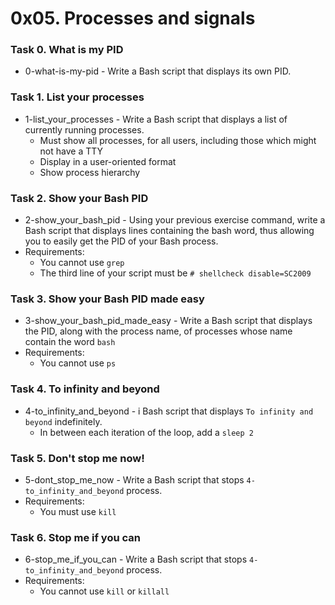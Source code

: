 # 0x05. Processes and signals

### Task 0. What is my PID
* 0-what-is-my-pid - Write a Bash script that displays its own PID.

### Task 1. List your processes
* 1-list_your_processes - Write a Bash script that displays a list of currently running processes.
   * Must show all processes, for all users, including those which might not have a TTY
   * Display in a user-oriented format
   * Show process hierarchy

### Task 2. Show your Bash PID 
* 2-show_your_bash_pid - Using your previous exercise command, write a Bash script that displays lines containing the bash word, thus allowing you to easily get the PID of your Bash process.
* Requirements:
   * You cannot use `grep`
   * The third line of your script must be `# shellcheck disable=SC2009`

### Task 3. Show your Bash PID made easy
* 3-show_your_bash_pid_made_easy - Write a Bash script that displays the PID, along with the process name, of processes whose name contain the word `bash`
* Requirements:
   * You cannot use `ps`

### Task 4. To infinity and beyond
* 4-to_infinity_and_beyond - i Bash script that displays `To infinity and beyond` indefinitely.
   * In between each iteration of the loop, add a `sleep 2`

### Task 5. Don't stop me now!
* 5-dont_stop_me_now - Write a Bash script that stops `4-to_infinity_and_beyond` process.
* Requirements:
   * You must use `kill`

### Task 6. Stop me if you can
* 6-stop_me_if_you_can - Write a Bash script that stops `4-to_infinity_and_beyond` process.
* Requirements:
   * You cannot use `kill` or `killall`
